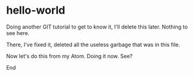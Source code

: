 # hello-world
Doing another GIT tutorial to get to know it, I'll delete this later. Nothing to see here.

There, I've fixed it, deleted all the useless garbage that was in this file.

Now let's do this from my Atom. Doing it now. See?

End
